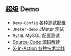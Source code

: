 ## 超级 Demo
- `Demo-Config` 各种测试配置
- `JMeter-demo` JMeter 测试
- `MySQL` MySQL 配置测试
- [Source-Code 源码解读](./Source-Code/_readme.md)
- [X-In-Action 各种技术实践](./X-In-Action/_readme.md)